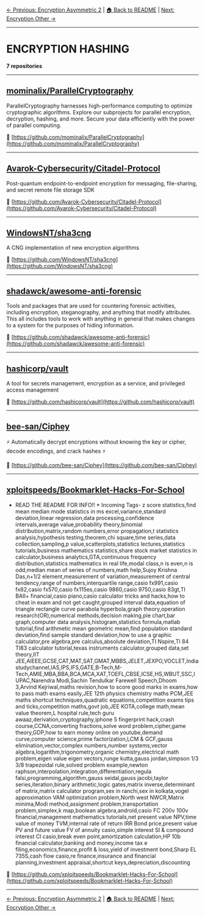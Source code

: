 [← Previous: Encryption Asymmetric 2](encryption-asymmetric-2.txt) | [🏠 Back to README](../README.md) | [Next: Encryption Other →](encryption-other.txt)

---

# ENCRYPTION HASHING

**7 repositories**

---

## [mominalix/ParallelCryptography](https://github.com/mominalix/ParallelCryptography)

ParallelCryptography harnesses high-performance computing to optimize cryptographic algorithms. Explore our subprojects for parallel encryption, decryption, hashing, and more. Secure your data efficiently with the power of parallel computing.

🔗 [https://github.com/mominalix/ParallelCryptography](https://github.com/mominalix/ParallelCryptography)

---

## [Avarok-Cybersecurity/Citadel-Protocol](https://github.com/Avarok-Cybersecurity/Citadel-Protocol)

Post-quantum endpoint-to-endpoint encryption for messaging, file-sharing, and secret remote file storage SDK

🔗 [https://github.com/Avarok-Cybersecurity/Citadel-Protocol](https://github.com/Avarok-Cybersecurity/Citadel-Protocol)

---

## [WindowsNT/sha3cng](https://github.com/WindowsNT/sha3cng)

A CNG implementation of new encryption algorithms

🔗 [https://github.com/WindowsNT/sha3cng](https://github.com/WindowsNT/sha3cng)

---

## [shadawck/awesome-anti-forensic](https://github.com/shadawck/awesome-anti-forensic)

Tools and packages that are used for countering forensic activities, including encryption, steganography, and anything that modify attributes. This all includes tools to work with anything in general that makes changes to a system for the purposes of hiding information.

🔗 [https://github.com/shadawck/awesome-anti-forensic](https://github.com/shadawck/awesome-anti-forensic)

---

## [hashicorp/vault](https://github.com/hashicorp/vault)

A tool for secrets management, encryption as a service, and privileged access management

🔗 [https://github.com/hashicorp/vault](https://github.com/hashicorp/vault)

---

## [bee-san/Ciphey](https://github.com/bee-san/Ciphey)

⚡ Automatically decrypt encryptions without knowing the key or cipher, decode encodings, and crack hashes ⚡

🔗 [https://github.com/bee-san/Ciphey](https://github.com/bee-san/Ciphey)

---

## [xploitspeeds/Bookmarklet-Hacks-For-School](https://github.com/xploitspeeds/Bookmarklet-Hacks-For-School)

* READ THE README FOR INFO!! * Incoming Tags- z score statistics,find mean median mode statistics in ms excel,variance,standard deviation,linear regression,data processing,confidence  intervals,average value,probability theory,binomial distribution,matrix,random numbers,error propagation,t statistics analysis,hypothesis testing,theorem,chi square,time series,data collection,sampling,p value,scatterplots,statistics lectures,statistics tutorials,business mathematics statistics,share stock market statistics in calculator,business analytics,GTA,continuous frequency distribution,statistics mathematics in real life,modal class,n is even,n is odd,median mean of series of numbers,math help,Sujoy Krishna Das,n+1/2 element,measurement of variation,measurement of central tendency,range of numbers,interquartile range,casio fx991,casio fx82,casio fx570,casio fx115es,casio 9860,casio 9750,casio 83gt,TI BAII+ financial,casio piano,casio calculator tricks and hacks,how to cheat in exam and not get caught,grouped interval data,equation of triangle rectangle curve parabola hyperbola,graph theory,operation research(OR),numerical methods,decision making,pie chart,bar graph,computer data analysis,histogram,statistics formula,matlab tutorial,find arithmetic mean geometric mean,find population standard deviation,find sample standard deviation,how to use a graphic calculator,pre algebra,pre calculus,absolute deviation,TI Nspire,TI 84 TI83 calculator tutorial,texas instruments calculator,grouped data,set theory,IIT JEE,AIEEE,GCSE,CAT,MAT,SAT,GMAT,MBBS,JELET,JEXPO,VOCLET,Indiastudychannel,IAS,IPS,IFS,GATE,B-Tech,M-Tech,AMIE,MBA,BBA,BCA,MCA,XAT,TOEFL,CBSE,ICSE,HS,WBUT,SSC,IUPAC,Narendra Modi,Sachin Tendulkar Farewell Speech,Dhoom 3,Arvind Kejriwal,maths revision,how to score good marks in exams,how to pass math exams easily,JEE 12th physics chemistry maths PCM,JEE maths shortcut techniques,quadratic equations,competition exams tips and ticks,competition maths,govt job,JEE KOTA,college math,mean value theorem,L hospital rule,tech guru awaaz,derivation,cryptography,iphone 5 fingerprint hack,crash course,CCNA,converting fractions,solve word problem,cipher,game theory,GDP,how to earn money online on youtube,demand curve,computer science,prime factorization,LCM & GCF,gauss elimination,vector,complex numbers,number systems,vector algebra,logarithm,trigonometry,organic chemistry,electrical math problem,eigen value eigen vectors,runge kutta,gauss jordan,simpson 1/3 3/8 trapezoidal rule,solved problem example,newton raphson,interpolation,integration,differentiation,regula falsi,programming,algorithm,gauss seidal,gauss jacobi,taylor series,iteration,binary arithmetic,logic gates,matrix inverse,determinant of matrix,matrix calculator program,sex in ranchi,sex in kolkata,vogel approximation VAM optimization problem,North west NWCR,Matrix minima,Modi method,assignment problem,transportation problem,simplex,k map,boolean algebra,android,casio FC 200v 100v financial,management mathematics tutorials,net present value NPV,time value of money TVM,internal rate of return IRR Bond price,present value PV and future value FV of annuity casio,simple interest SI & compound interest CI casio,break even point,amortization calculation,HP 10b financial calculator,banking and money,income tax e filing,economics,finance,profit & loss,yield of investment bond,Sharp EL 735S,cash flow casio,re finance,insurance and financial planning,investment appraisal,shortcut keys,depreciation,discounting

🔗 [https://github.com/xploitspeeds/Bookmarklet-Hacks-For-School](https://github.com/xploitspeeds/Bookmarklet-Hacks-For-School)

---


[← Previous: Encryption Asymmetric 2](encryption-asymmetric-2.txt) | [🏠 Back to README](../README.md) | [Next: Encryption Other →](encryption-other.txt)
